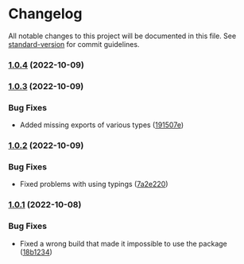 # Changelog

All notable changes to this project will be documented in this file. See [standard-version](https://github.com/conventional-changelog/standard-version) for commit guidelines.

### [1.0.4](https://github.com/yegor-pelykh/image-in-browser/compare/v1.0.3...v1.0.4) (2022-10-09)

### [1.0.3](https://github.com/yegor-pelykh/image-in-browser/compare/v1.0.2...v1.0.3) (2022-10-09)


### Bug Fixes

* Added missing exports of various types ([191507e](https://github.com/yegor-pelykh/image-in-browser/commit/191507edbf36dbf762f1e899c7bf8edbe0429b62))

### [1.0.2](https://github.com/yegor-pelykh/image-in-browser/compare/v1.0.1...v1.0.2) (2022-10-09)


### Bug Fixes

* Fixed problems with using typings ([7a2e220](https://github.com/yegor-pelykh/image-in-browser/commit/7a2e2205999f89ae217a033957e7ec2b783f6b8d))

### [1.0.1](https://github.com/yegor-pelykh/image-in-browser/compare/v1.0.0...v1.0.1) (2022-10-08)


### Bug Fixes

* Fixed a wrong build that made it impossible to use the package ([18b1234](https://github.com/yegor-pelykh/image-in-browser/commit/18b123425d2edfeacbd88dcd283a12bba393e3f7))
